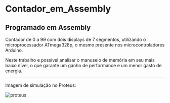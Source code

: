# Contador_em_Assembly
## Programado em Assembly

Contador de 0 a 99 com dois displays de 7 segmentos, utilizando o microprocessador ATmega328p, o mesmo presente nos microcontroladores Arduino.

Neste trabalho e possível analisar o manuseio de memória em seu mais baixo nível, o que garante um ganho de performance e um menor gasto de energia.

_____________________________________________________________________________________________

Imagem de simulação no Proteus:

![proteus](https://github.com/luiswolski/Contador_em_Assembly/blob/main/Imagens/Imagem%20proteus.png)
